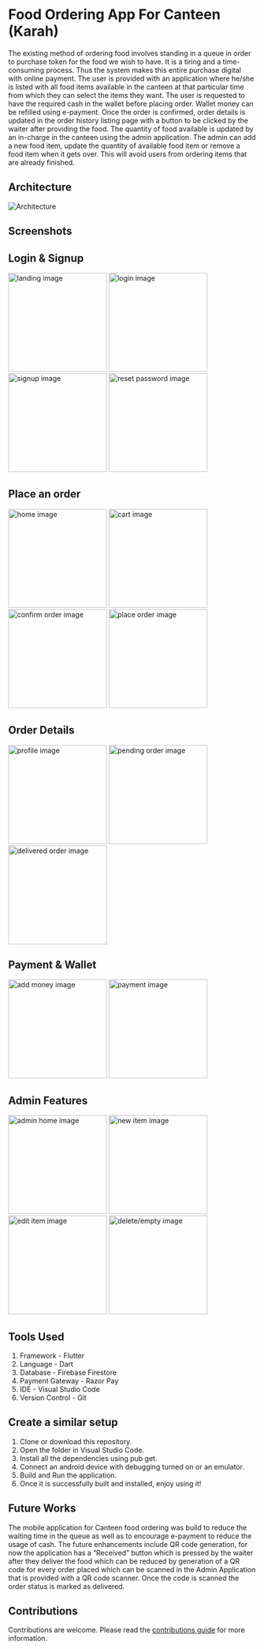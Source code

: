 # Food Ordering App For Canteen (Karah)

The existing method of ordering food involves standing in a queue in order to purchase token for the food we wish to have. It is a tiring and a time-consuming process. Thus the system makes this entire purchase digital with online payment. The user is provided with an application where he/she is listed with all food items available in the canteen at that particular time from which they can select the items they want. The user is requested to have the required cash in the wallet before placing order. Wallet money can be refilled using e-payment. Once the order is confirmed, order details is updated in the order history listing page with a button to be clicked by the waiter after providing the food. The quantity of food available is updated by an in-charge in the canteen using the admin application. The admin can add a new food item, update the quantity of available food item or remove a food item when it gets over. This will avoid users from ordering items that are already finished.

## Architecture

<div>
<img src="images/architecture.png" alt="Architecture"/>
</div>

## Screenshots

## Login & Signup
<div>
<img src="images/landing.png" alt="landing image" width="200px" />
<img src="images/login.png" alt="login image" width="200px" />
<img src="images/signup.png" alt="signup image" width="200px" />
<img src="images/resetpw.png" alt="reset password image" width="200px" />
</div>

## Place an order
<div>
<img src="images/home.png" alt="home image" width="200px" />
<img src="images/cart.png" alt="cart image" width="200px" />
<img src="images/confirmorder.png" alt="confirm order image" width="200px" />
<img src="images/placeorder.png" alt="place order image" width="200px" />
</div>

## Order Details
<div>
<img src="images/profile.png" alt="profile image" width="200px" />
<img src="images/pendingorder.png" alt="pending order image" width="200px" />
<img src="images/deliveredorder.png" alt="delivered order image" width="200px" />
</div>

## Payment & Wallet 
<div>
<img src="images/addmoney.png" alt="add money image" width="200px" />
<img src="images/payment.png" alt="payment image" width="200px" />
</div>

## Admin Features
<div>
<img src="images/adminhome.png" alt="admin home image" width="200px" />
<img src="images/newitem.png" alt="new item image" width="200px" />
<img src="images/edititem.png" alt="edit item image" width="200px" />
<img src="images/deleteorempty.png" alt="delete/empty image" width="200px" />
</div>

## Tools Used

1. Framework - Flutter
2. Language - Dart
3. Database - Firebase Firestore
4. Payment Gateway - Razor Pay
5. IDE - Visual Studio Code
6. Version Control - Git

## Create a similar setup

1. Clone or download this repository.
2. Open the folder in Visual Studio Code.
3. Install all the dependencies using pub get.
4. Connect an android device with debugging turned on or an emulator.
5. Build and Run the application.
6. Once it is successfully built and installed, enjoy using it!

## Future Works

The mobile application for Canteen food ordering was build to reduce the waiting time in the queue as well as to encourage e-payment to reduce the usage of cash. The future enhancements include QR code generation, for now the application has a “Received” button which is pressed by the waiter after they
deliver the food which can be reduced by generation of a QR code for every order placed which can be scanned in the Admin Application that is provided with a QR code scanner. Once the code is scanned the order status is marked as delivered.

## Contributions

Contributions are welcome. Please read the [contributions guide](CONTRIBUTING.md) for more information.
